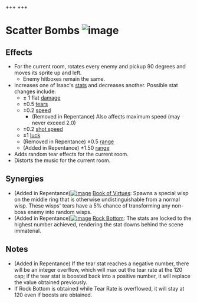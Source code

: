 +++
+++

 # Scatter Bombs ![image](/image/Scatter_Bombs.png) 


Effects
---------


* For the current room, rotates every enemy and pickup 90 degrees and moves its sprite up and left.
	+ Enemy hitboxes remain the same.
* Increases one of Isaac's [stats](/wiki/Attributes "Attributes") and decreases another. Possible stat changes include:
	+ ± 1 flat [damage](/wiki/Damage "Damage")
	+ ±0.5 [tears](/wiki/Tears "Tears")
	+ ±0.2 [speed](/wiki/Speed "Speed")
		- (Removed in Repentance) Also affects maximum speed (may never exceed 2.0)
	+ ±0.2 [shot speed](/wiki/Shot_speed "Shot speed")
	+ ±1 [luck](/wiki/Luck "Luck")
	+ (Removed in Repentance) ±0.5 [range](/wiki/Range "Range")
	+ (Added in Repentance) ±1.50 [range](/wiki/Range "Range")
* Adds random tear effects for the current room.
* Distorts the music for the current room.


Synergies
-----------


* (Added in Repentance)[![image](/image/Book_of_Virtues.png)](/wiki/Book_of_Virtues "Book of Virtues") [Book of Virtues](/wiki/Book_of_Virtues "Book of Virtues"): Spawns a special wisp on the middle ring that is otherwise undistinguishable from a normal wisp. These wisps' tears have a 5% chance of transforming any non-boss enemy into random wisps.
* (Added in Repentance)[![image](/image/Rock_Bottom.png)](/wiki/Rock_Bottom "Rock Bottom") [Rock Bottom](/wiki/Rock_Bottom "Rock Bottom"): The stats are locked to the highest number achieved, rendering the stat downs behind the scene immaterial.


Notes
-------


* (Added in Repentance) If the tear stat reaches a negative number, there will be an integer overflow, which will max out the tear rate at the 120 cap; if the tear stat is boosted back into a positive number, it will replace the value obtained previously.
* If Rock Bottom is obtained while Tear Rate is overflowed, it will stay at 120 even if boosts are obtained.


